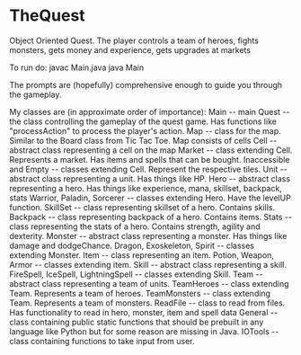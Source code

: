 # TheQuest
Object Oriented Quest. The player controls a team of heroes, fights monsters, gets money and experience, gets upgrades at markets

To run do: javac Main.java
	         java Main

The prompts are (hopefully) comprehensive enough to guide you through the gameplay.

My classes are (in approximate order of importance):
Main -- main
Quest -- the class controlling the gameplay of the quest game. Has functions like "processAction" to process the player's action.
Map -- class for the map. Similar to the Board class from Tic Tac Toe. Map consists of cells
Cell -- abstract class representing a cell on the map
Market -- class extending Cell. Represents a market. Has items and spells that can be bought.
Inaccessible and Empty -- classes extending Cell. Represent the respective tiles.
Unit -- abstract class representing a unit. Has things like HP.
Hero -- abstract class representing a hero. Has things like experience, mana, skillset, backpack, stats
Warrior, Paladin, Sorcerer -- classes extending Hero. Have the levelUP function.
SkillSet -- class representing skillset of a hero. Contains skills.
Backpack -- class representing backpack of a hero. Contains items.
Stats -- class representing the stats of a hero. Contains strength, agility and dexterity.
Monster -- abstract class representing a monster. Has things like damage and dodgeChance.
Dragon, Exoskeleton, Spirit -- classes extending Monster.
Item -- class representing an item.
Potion, Weapon, Armor -- classes extending item.
Skill -- abstract class representing a skill.
FireSpell, IceSpell, LightningSpell -- classes extending Skill.
Team -- abstract class representing a team of units.
TeamHeroes -- class extending Team. Represents a team of heroes.
TeamMonsters -- class extending Team. Represents a team of monsters.
ReadFile -- class to read from files. Has functionality to read in hero, monster, item and spell data
General -- class containing public static functions that should be prebuilt in any language like Python but for some reason are missing in Java.
IOTools -- class containing functions to take input from user. 

